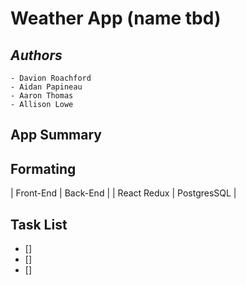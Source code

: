 # Weather App (name tbd)

## *Authors*
    - Davion Roachford 
    - Aidan Papineau 
    - Aaron Thomas 
    - Allison Lowe

## App Summary

## Formating
| Front-End | Back-End |
| React Redux | PostgresSQL |   

## Task List
- [] 
- []
- []